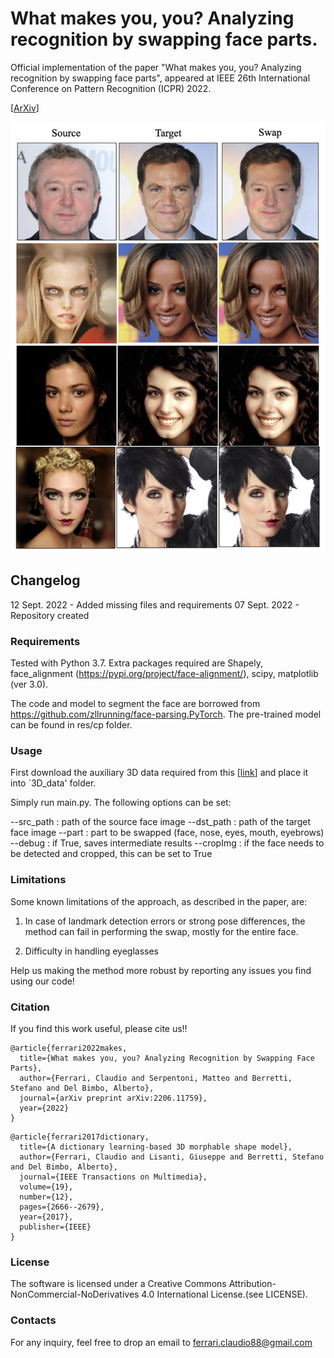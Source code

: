 # What makes you, you? Analyzing recognition by swapping face parts.

Official implementation of the paper "What makes you, you? Analyzing recognition by swapping face parts", appeared at IEEE 26th International Conference on Pattern Recognition (ICPR) 2022.

[[ArXiv](https://arxiv.org/pdf/2206.11759.pdf)]

![alt text](https://github.com/clferrari/FacePartsSwap/blob/main/conf/method.png)

## Changelog

12 Sept. 2022 - Added missing files and requirements
07 Sept. 2022 - Repository created

### Requirements

Tested with Python 3.7. Extra packages required are Shapely, face_alignment (https://pypi.org/project/face-alignment/), scipy, matplotlib (ver 3.0).

The code and model to segment the face are borrowed from https://github.com/zllrunning/face-parsing.PyTorch. The pre-trained model can be found in res/cp folder.

### Usage

First download the auxiliary 3D data required from this [[link](https://drive.google.com/file/d/1ZL66ZWivvNKZ-gcBIDmjbmzpMf_gimOi/view?usp=sharing)] and place it into `3D_data' folder.

Simply run main.py. The following options can be set:

--src_path : path of the source face image
--dst_path : path of the target face image
--part : part to be swapped (face, nose, eyes, mouth, eyebrows)
--debug : if True, saves intermediate results
--cropImg : if the face needs to be detected and cropped, this can be set to True


### Limitations

Some known limitations of the approach, as described in the paper, are:

1. In case of landmark detection errors or strong pose differences, the method can fail in performing the swap, mostly for the entire face. 

2. Difficulty in handling eyeglasses

Help us making the method more robust by reporting any issues you find using our code!

### Citation

If you find this work useful, please cite us!!

```
@article{ferrari2022makes,
  title={What makes you, you? Analyzing Recognition by Swapping Face Parts},
  author={Ferrari, Claudio and Serpentoni, Matteo and Berretti, Stefano and Del Bimbo, Alberto},
  journal={arXiv preprint arXiv:2206.11759},
  year={2022}
}
```

```
@article{ferrari2017dictionary,
  title={A dictionary learning-based 3D morphable shape model},
  author={Ferrari, Claudio and Lisanti, Giuseppe and Berretti, Stefano and Del Bimbo, Alberto},
  journal={IEEE Transactions on Multimedia},
  volume={19},
  number={12},
  pages={2666--2679},
  year={2017},
  publisher={IEEE}
}

```

### License

The software is licensed under a Creative Commons Attribution-NonCommercial-NoDerivatives 4.0 International License.(see LICENSE).

### Contacts

For any inquiry, feel free to drop an email to ferrari.claudio88@gmail.com